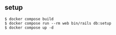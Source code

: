 ## setup 
```
$ docker compose build
$ docker compose run --rm web bin/rails db:setup
$ docker compose up -d
```
